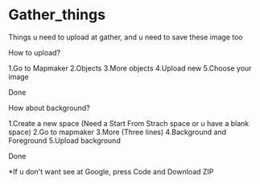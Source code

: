 # Gather_things
Things u need to upload at gather, and u need to save these image too


How to upload?


1.Go to Mapmaker
2.Objects
3.More objects
4.Upload new
5.Choose your image
  
  
  
  Done
  



How about background?



1.Create a new space (Need a Start From Strach space or u have a blank space)
2.Go to mapmaker
3.More (Three lines)
4.Background and Foreground
5.Upload background
  
  
  
  Done
  
  
  *If u don't want see at Google, press Code and Download ZIP

